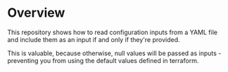 # Overview

This repository shows how to read configuration inputs from a YAML file and include them as an input if and only if they're provided.

This is valuable, because otherwise, null values will be passed as inputs - preventing you from using the default values defined in terraform.

